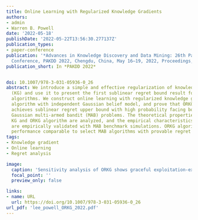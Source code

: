 ```yaml
---
title: Online Learning with Regularized Knowledge Gradients
authors:
- admin
- Warren B. Powell
date: '2022-05-18'
publishDate: '2022-05-22T13:56:30.277137Z'
publication_types:
- paper-conference
publication: '*Advances in Knowledge Discovery and Data Mining: 26th Pacific-Asia
  Conference, PAKDD 2022, Chengdu, China, May 16–19, 2022, Proceedings, Part II*'
publication_short: In *PAKDD 2022*


doi: 10.1007/978-3-031-05936-0_26
abstract: We introduce a simple and effective regularization of knowledge gradient
  (KG) and use it to present the first sublinear regret bound result for KG-based
  algorithms. We construct online learning with regularized knowledge gradients (ORKG)
  algorithm with independent Gaussian belief model, and prove that ORKG algorithm
  achieves sublinear regret upper bound with high probability facing bounded independent
  Gaussian multi-armed bandit (MAB) problems. The theoretical properties of regularized
  KG and ORKG algorithm are analyzed, and the empirical characteristics of ORKG algorithm
  are empirically validated with MAB benchmark simulations. ORKG algorithm shows top-tier
  performance comparable to select MAB algorithms with provable regret bounds.
tags:
- Knowledge gradient
- Online learning
- Regret analysis

image:
  caption: 'Sensitivity analysis of ORKG shows graceful exploitation-exploration tradeoff'
  focal_point: ''
  preview_only: false

links:
- name: URL
  url: https://doi.org/10.1007/978-3-031-05936-0_26
url_pdf: 'lee_powell_ORKG_2022.pdf'
---
```

